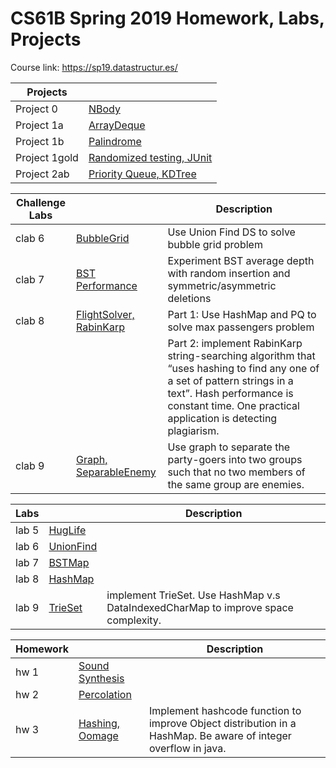 # CS61B Spring 2019 Homework, Labs, Projects
Course link: https://sp19.datastructur.es/

|Projects|         |
|---------|---------|
| Project 0    |[NBody](https://github.com/HUA1846/CS61B_Self_Study/tree/main/Project_0)
| Project 1a   |[ArrayDeque](https://github.com/HUA1846/CS61B_Self_Study/tree/main/Project_1a)
| Project 1b    |[Palindrome](https://github.com/HUA1846/CS61B_Self_Study/tree/main/project_1b)
| Project 1gold |[Randomized testing, JUnit](https://github.com/HUA1846/CS61B_Self_Study/tree/main/project_1gold)
| Project 2ab    |[Priority Queue, KDTree](https://github.com/HUA1846/CS61B_Self_Study/tree/main/proj2ab/bearmaps)

|Challenge Labs|         |Description |
|--------------|---------|-----------------|
| clab 6    |[BubbleGrid](https://github.com/HUA1846/CS61B_Self_Study/tree/main/clab6%20-BubbleGrid)|Use Union Find DS to solve bubble grid problem
| clab 7    |[BST Performance](https://github.com/HUA1846/CS61B_Self_Study/tree/main/clab7)|Experiment BST average depth with random insertion and symmetric/asymmetric deletions 
| clab 8    |[FlightSolver, RabinKarp](https://github.com/HUA1846/Berkeley_CS61B_Spring2019/tree/main/clab8)|Part 1: Use HashMap and PQ to solve max passengers problem
|           ||Part 2: implement RabinKarp string-searching algorithm that “uses hashing to find any one of a set of pattern strings in a text”. Hash performance is constant time. One practical application is detecting plagiarism.
| clab 9    |[Graph, SeparableEnemy](https://github.com/HUA1846/Berkeley_CS61B_Spring2019/tree/main/clab9)|Use graph to separate the party-goers into two groups such that no two members of the same group are enemies.

|Labs |             | Description |
|---------|---------|-------------|
| lab 5    |[HugLife](https://github.com/HUA1846/CS61B_Self_Study/tree/main/lab5) |
| lab 6    |[UnionFind](https://github.com/HUA1846/CS61B_Self_Study/tree/main/lab6%20UnionFind) |
| lab 7    |[BSTMap](https://github.com/HUA1846/CS61B_Self_Study/tree/main/lab7) |
| lab 8    |[HashMap](https://github.com/HUA1846/Berkeley_CS61B_Spring2019/tree/main/lab8) |
| lab 9    |[TrieSet](https://github.com/HUA1846/Berkeley_CS61B_Spring2019/tree/main/lab9) |implement TrieSet. Use HashMap v.s DataIndexedCharMap to improve space complexity.

|Homework |         | Description |
|---------|---------|-------------|
| hw 1    |[Sound Synthesis](https://github.com/HUA1846/CS61B_Self_Study/tree/main/hw1%20-%20Sound%20Synthesis)
| hw 2    |[Percolation](https://github.com/HUA1846/CS61B_Self_Study/tree/main/hw2)
| hw 3    |[Hashing, Oomage](https://github.com/HUA1846/Berkeley_CS61B_Spring2019/tree/main/hw3%20-%20Hashing/hw3/hash)|Implement hashcode function to improve Object distribution in a HashMap. Be aware of integer overflow in java.
